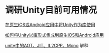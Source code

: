 # 调研Unity目前可用情况

[在原生iOS或Android应用中将Unity作为库使用](https://connect.unity.com/p/zai-yuan-sheng-ioshuo-androidying-yong-zhong-jiang-unityzuo-wei-ku-shi-yong)

[如何将Unity以库形式集成到原生iOS和Android应用](https://juejin.im/post/6844904052581466126)

[unity中的AOT、JIT、IL2CPP、Mono](https://blog.csdn.net/cgExplorer/article/details/107029630) 解释
